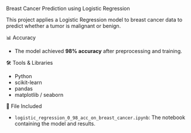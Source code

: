Breast Cancer Prediction using Logistic Regression

This project applies a Logistic Regression model to breast cancer data to predict whether a tumor is malignant or benign.

 📊 Accuracy
- The model achieved **98% accuracy** after preprocessing and training.

🛠️ Tools & Libraries
- Python
- scikit-learn
- pandas
- matplotlib / seaborn

📁 File Included
- `logistic_regression_0_98_acc_on_breast_cancer.ipynb`: The notebook containing the model and results.
